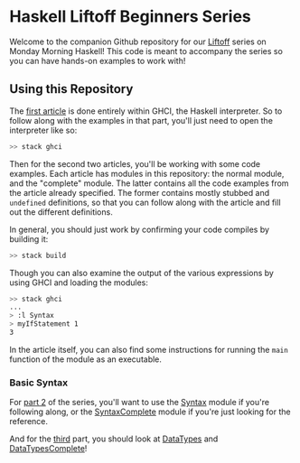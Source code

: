 # Haskell Liftoff Beginners Series

Welcome to the companion Github repository for our [Liftoff](https://www.mmhaskell.com/liftoff) series on Monday Morning
Haskell! This code is meant to accompany the series so you can have hands-on examples to work with! 

## Using this Repository

The [first article](https://www.mmhaskell.com/liftoff/install) is done entirely within GHCI, the Haskell interpreter.
So to follow along with the examples in that part, you'll just need to open the interpreter like so:

```bash
>> stack ghci
```

Then for the second two articles, you'll be working with some code examples. Each article has modules in this
repository: the normal module, and the "complete" module. The latter contains all the code examples from the article
already specified. The former contains mostly stubbed and `undefined` definitions, so that you can follow along with
the article and fill out the different definitions.

In general, you should just work by confirming your code compiles by building it:

```bash
>> stack build
```

Though you can also examine the output of the various expressions by using GHCI and loading the modules:

```bash
>> stack ghci
...
> :l Syntax
> myIfStatement 1
3
```

In the article itself, you can also find some instructions for running the `main` function of the module as an
executable.

### Basic Syntax

For [part 2](https://www.mmhaskell.com/liftoff/syntax) of the series, you'll want to use the
[Syntax](https://www.github.com/MondayMorningHaskell/Beginners/tree/master/src/Syntax.hs) module if you're
following along, or the
[SyntaxComplete](https://www.github.com/MondayMorningHaskell/Beginners/tree/master/src/SyntaxComplete.hs) module if
you're just looking for the reference.

And for the [third](https://www.mmhaskell.com/liftoff/data-types) part, you should look at
[DataTypes](https://www.github.com/MondayMorningHaskell/Beginners/tree/master/src/DataTypes.hs)
and [DataTypesComplete](https://www.github.com/MondayMorningHaskell/Beginners/tree/master/src/DataTypesComplete.hs)!